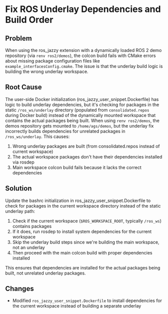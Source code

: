 # Fix ROS Underlay Dependencies and Build Order

## Problem
When using the ros_jazzy extension with a dynamically loaded ROS 2 demo repository (via `renv ros2/demos`), the colcon build fails with CMake errors about missing package configuration files like `example_interfacesConfig.cmake`. The issue is that the underlay build logic is building the wrong underlay workspace.

## Root Cause
The user-side Docker initialization (ros_jazzy_user_snippet.Dockerfile) has logic to build underlay dependencies, but it's checking for packages in the static `/ros_ws/underlay` directory (populated from `consolidated.repos` during Docker build) instead of the dynamically mounted workspace that contains the actual packages being built. When using `renv ros2/demos`, the demos repository gets mounted to `/home/ags/demos`, but the underlay fix incorrectly builds dependencies for unrelated packages in `/ros_ws/underlay`. This causes:

1. Wrong underlay packages are built (from consolidated.repos instead of current workspace)
2. The actual workspace packages don't have their dependencies installed via rosdep
3. Main workspace colcon build fails because it lacks the correct dependencies

## Solution
Update the bashrc initialization in ros_jazzy_user_snippet.Dockerfile to check for packages in the current workspace directory instead of the static underlay path:

1. Check if the current workspace (`$ROS_WORKSPACE_ROOT`, typically `/ros_ws`) contains packages
2. If it does, run rosdep to install system dependencies for the current workspace
3. Skip the underlay build steps since we're building the main workspace, not an underlay
4. Then proceed with the main colcon build with proper dependencies installed

This ensures that dependencies are installed for the actual packages being built, not unrelated underlay packages.

## Changes
- Modified `ros_jazzy_user_snippet.Dockerfile` to install dependencies for the current workspace instead of building a separate underlay
